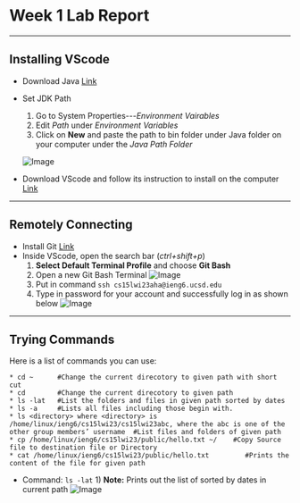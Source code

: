 # Week 1 Lab Report
---
## Installing VScode 
* Download Java [Link](https://download.oracle.com/java/17/latest/jdk-17_windows-x64_bin.exe)
* Set JDK Path
     1) Go to System Properties---*Environment Vairables*
     2) Edit *Path* under *Environment Variables* 
     3) Click on **New** and paste the path to bin folder under Java folder on your computer under the *Java Path Folder*
     
    ![Image](https://i.imgur.com/eLxSK3r.jpeg) 
    
* Download VScode and follow its instruction to install on the computer [Link](https://code.visualstudio.com)
---
## Remotely Connecting
* Install Git  [Link](https://gitforwindows.org/)
* Inside VScode, open the search bar (*ctrl+shift+p*)
     1) **Select Default Terminal Profile** and choose **Git Bash**
     2) Open a new Git Bash Terminal
     ![Image](https://i.imgur.com/ykedbfE.jpg) 
     3) Put in command ```ssh cs15lwi23aha@ieng6.ucsd.edu```
     4) Type in password for your account and successfully log in as shown below
     ![Image]( https://i.imgur.com/ktP3PGZ.jpg) 
---
## Trying Commands
Here is a list of commands you can use: 
```
* cd ~      #Change the current direcotory to given path with short cut  
* cd        #Change the current direcotory to given path  
* ls -lat   #List the folders and files in given path sorted by dates
* ls -a     #Lists all files including those begin with.
* ls <directory> where <directory> is /home/linux/ieng6/cs15lwi23/cs15lwi23abc, where the abc is one of the other group members’ username  #List files and folders of given path 
* cp /home/linux/ieng6/cs15lwi23/public/hello.txt ~/    #Copy Source file to destination file or Directory
* cat /home/linux/ieng6/cs15lwi23/public/hello.txt         #Prints the content of the file for given path
``` 
* Command: `ls -lat` 
        1)  **Note:** Prints out the list of sorted by dates in current path
![Image](https://i.imgur.com/B92zjul.jpg) 

